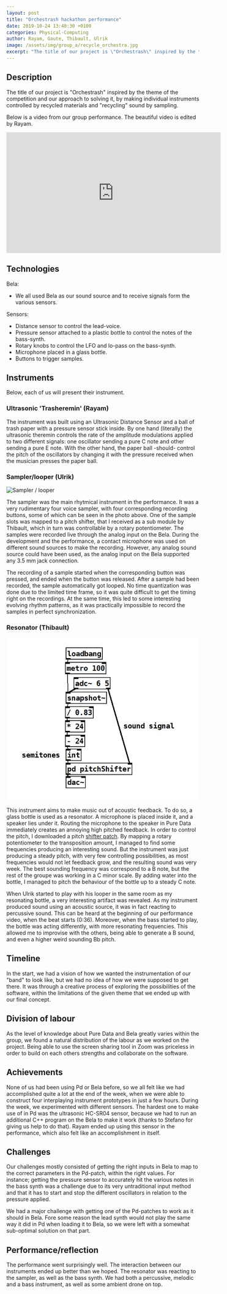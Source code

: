```yaml
---
layout: post
title: "Orchestrash hackathon performance"
date: 2019-10-24 13:40:30 +0100
categories: Physical-Computing
author: Rayam, Gaute, Thibault, Ulrik
image: /assets/img/group_a/recycle_orchestra.jpg
excerpt: "The title of our project is \"Orchestrash\" inspired by the theme of the competition and our approach to solving it, by making individual instruments controlled by recycled materials and \"recycling\" sound by sampling"
---
```


## Description
The title of our project is "Orchestrash" inspired by the theme of the competition and our approach to solving it, by making individual instruments controlled by recycled materials and "recycling" sound by sampling. 

Below is a video from our group performance. The beautiful video is edited by Rayam.

<iframe align="center" width="560" height="315" src="https://www.youtube.com/embed/xXK0Q3u_iQ0" frameborder="0" allow="accelerometer; autoplay; encrypted-media; gyroscope; picture-in-picture" allowfullscreen></iframe>

## Technologies
Bela: 
- We all used Bela as our sound source and to receive signals form the various sensors. 

Sensors: 
- Distance sensor to control the lead-voice. 
- Pressure sensor attached to a plastic bottle to control the notes of the bass-synth. 
- Rotary knobs to control the LFO and lo-pass on the bass-synth. 
- Microphone placed in a glass bottle. 
- Buttons to trigger samples. 

## Instruments

Below, each of us will present their instrument.

### Ultrasonic 'Trasheremin' (Rayam)

The instrument was built using an Ultrasonic Distance Sensor and a ball of trash paper with a pressure sensor stick inside. By one hand (literally) the ultrasonic theremin controls the rate of the amplitude modulations applied to two different signals: one oscillator sending a pure C note and other sending a pure E note. With the other hand, the paper ball -should- control the pitch of the oscillators by changing it with the pressure received when the musician presses the paper ball.

### Sampler/looper (Ulrik)
![Sampler / looper](/assets/img/group_a/ulrik_sampler.jpg)

The sampler was the main rhytmical instrument in the performance. It was a very rudimentary four voice sampler, with four corresponding recording buttons, some of which can be seen in the photo above. One of the sample slots was mapped to a pitch shifter, that I received as a sub module by Thibault, which in turn was controllable by a rotary potentiometer. The samples were recorded live through the analog input on the Bela. During the development and the performance, a contact microphone was used on different sound sources to make the recording. However, any analog sound source could have been used, as the analog input on the Bela supported any 3.5 mm jack connection. 

The recording of a sample started when the corresponding button was pressed, and ended when the button was released. After a sample had been recorded, the sample automatically got looped. No time quantization was done due to the limited time frame, so it was quite difficult to get the timing right on the recordings. At the same time, this led to some interesting evolving rhythm patterns, as it was practically impossible to record the samples in perfect synchronization.

### Resonator (Thibault)

![Pd patch of the resonator](/assets/img/group_a/thibault_patch.jpg)

This instrument aims to make music out of acoustic feedback. To do so, a glass bottle is used as a resonator. A microphone is placed inside it, and a speaker lies under it. Routing the microphone to the speaker in Pure Data immediately creates an annoying high pitched feedback. In order to control the pitch, I downloaded a pitch [shifter patch](https://github.com/umlaeute/pd-vanilla/blob/master/doc/3.audio.examples/G09.pitchshift.pd). By mapping a rotary potentiometer to the transposition amount, I managed to find some frequencies producing an interesting sound. But the instrument was just producing a steady pitch, with very few controlling possibilities, as most frequencies would not let feedback grow, and the resulting sound was very week. The best sounding frequency was correspond to a B note, but the rest of the groupe was working in a C minor scale. By adding water into the bottle, I managed to pitch the behaviour of the bottle up to a steady C note.

When Ulrik started to play with his looper in the same room as my resonating bottle, a very interesting artifact was revealed. As my instrument produced sound using an acoustic source, it was in fact reacting to percussive sound. This can be heard at the beginning of our performance video, when the beat starts (0:36). Moreover, when the bass started to play, the bottle was acting differently, with more resonating frequencies. This allowed me to improvise with the others, being able to generate a B sound, and even a higher weird sounding Bb pitch.

## Timeline
In the start, we had a vision of how we wanted the instrumentation of our "band" to look like, but we had no idea of how we were supposed to get there. It was through a creative process of exploring the possibilities of the software, within the limitations of the given theme that we ended up with our final concept. 

## Division of labour
As the level of knowledge about Pure Data and Bela greatly varies within the group, we found a natural distribution of the labour as we worked on the project. Being able to use the screen sharing tool in Zoom was priceless in order to build on each others strengths and collaborate on the software. 

## Achievements
None of us had been using Pd or Bela before, so we all felt like we had accomplished quite a lot at the end of the week, when we were able to construct four interplaying instrument prototypes in just a few hours. During the week, we experimented with different sensors. The hardest one to make use of in Pd was the ultrasonic HC-SR04 sensor, because we had to run an additional C++ program on the Bela to make it work (thanks to Stefano for giving us help to do that). Rayam ended up using this sensor in the performance, which also felt like an accomplishment in itself.

## Challenges
Our challenges mostly consisted of getting the right inputs in Bela to map to the correct parameters in the Pd-patch, within the right values. For instance; getting the pressure sensor to accurately hit the various notes in the bass synth was a challenge due to its very untraditional input method and that it has to start and stop the different oscillators in relation to the pressure applied. 

We had a major challenge with getting one of the Pd-patches to work as it should in Bela. Fore some reason the lead synth would not play the same way it did in Pd when loading it to Bela, so we were left with a somewhat sub-optimal solution on that part. 

## Performance/reflection
The performance went surprisingly well. The interaction between our instruments ended up better than we hoped. The resonator was reacting to the sampler, as well as the bass synth. We had both a percussive, melodic and a bass instrument, as well as some ambient drone on top.